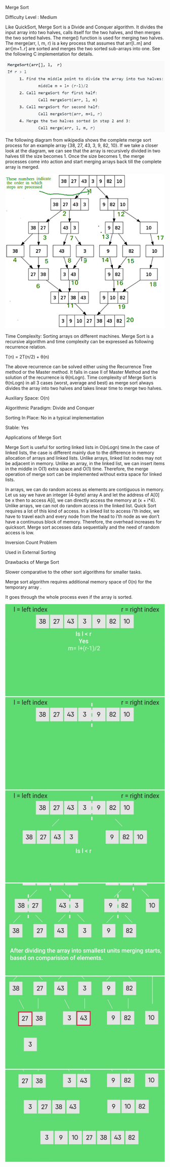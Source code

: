 Merge Sort

Difficulty Level : Medium

Like QuickSort, Merge Sort is a Divide and Conquer algorithm. It divides the input array into two halves, calls itself for the two halves, and then merges the two sorted halves. The merge() function is used for merging two halves. The merge(arr, l, m, r) is a key process that assumes that arr[l..m] and arr[m+1..r] are sorted and merges the two sorted sub-arrays into one. See the following C implementation for details.

![img.png](infoimgs/img.png)

The following diagram from wikipedia shows the complete merge sort process for an example array {38, 27, 43, 3, 9, 82, 10}. If we take a closer look at the diagram, we can see that the array is recursively divided in two halves till the size becomes 1. Once the size becomes 1, the merge processes come into action and start merging arrays back till the complete array is merged.

![img_1.png](infoimgs/img_1.png)

Time Complexity: Sorting arrays on different machines. Merge Sort is a recursive algorithm and time complexity can be expressed as following recurrence relation.

T(n) = 2T(n/2) + θ(n)


The above recurrence can be solved either using the Recurrence Tree method or the Master method. It falls in case II of Master Method and the solution of the recurrence is θ(nLogn). Time complexity of Merge Sort is  θ(nLogn) in all 3 cases (worst, average and best) as merge sort always divides the array into two halves and takes linear time to merge two halves.

Auxiliary Space: O(n)

Algorithmic Paradigm: Divide and Conquer

Sorting In Place: No in a typical implementation

Stable: Yes


Applications of Merge Sort


Merge Sort is useful for sorting linked lists in O(nLogn) time.In the case of linked lists, the case is different mainly due to the difference in memory allocation of arrays and linked lists. Unlike arrays, linked list nodes may not be adjacent in memory. Unlike an array, in the linked list, we can insert items in the middle in O(1) extra space and O(1) time. Therefore, the merge operation of merge sort can be implemented without extra space for linked lists.

In arrays, we can do random access as elements are contiguous in memory. Let us say we have an integer (4-byte) array A and let the address of A[0] be x then to access A[i], we can directly access the memory at (x + i*4). Unlike arrays, we can not do random access in the linked list. Quick Sort requires a lot of this kind of access. In a linked list to access i’th index, we have to travel each and every node from the head to i’th node as we don’t have a continuous block of memory. Therefore, the overhead increases for quicksort. Merge sort accesses data sequentially and the need of random access is low.

Inversion Count Problem

Used in External Sorting


Drawbacks of Merge Sort

Slower comparative to the other sort algorithms for smaller tasks.

Merge sort algorithm requires additional memory space of 0(n) for the temporary array .

It goes through the whole process even if the  array is sorted.

![img_2.png](infoimgs/img_2.png)
![img_3.png](infoimgs/img_3.png)
![img_4.png](infoimgs/img_4.png)
![img_5.png](infoimgs/img_5.png)
![img_6.png](infoimgs/img_6.png)
![img_7.png](infoimgs/img_7.png)


